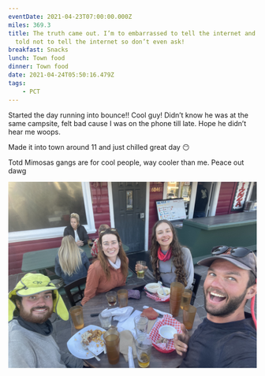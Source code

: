 ```yaml
---
eventDate: 2021-04-23T07:00:00.000Z
miles: 369.3
title: The truth came out. I’m to embarrassed to tell the internet and I was
  told not to tell the internet so don’t even ask!
breakfast: Snacks
lunch: Town food
dinner: Town food
date: 2021-04-24T05:50:16.479Z
tags: 
    - PCT
---
```

Started the day running into bounce!! Cool guy! Didn’t know he was at the same campsite, felt bad cause I was on the phone till late. Hope he didn’t hear me woops.



Made it into town around 11 and just chilled great day 😶



Totd Mimosas gangs are for cool people, way cooler than me. Peace out dawg

![Dinner](2aafdb26-8039-47ae-9b81-9d5f3e640275.jpeg "Dinner")